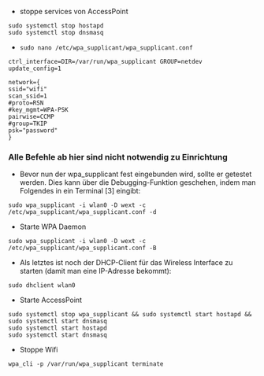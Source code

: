 * stoppe services von AccessPoint

```
sudo systemctl stop hostapd
sudo systemctl stop dnsmasq
```

* `sudo nano /etc/wpa_supplicant/wpa_supplicant.conf`

```
ctrl_interface=DIR=/var/run/wpa_supplicant GROUP=netdev
update_config=1
 
network={
ssid="wifi"
scan_ssid=1
#proto=RSN
#key_mgmt=WPA-PSK
pairwise=CCMP
#group=TKIP
psk="password"
}
```

### Alle Befehle ab hier sind nicht notwendig zu Einrichtung

* Bevor nun der wpa_supplicant fest eingebunden wird, sollte er getestet werden. Dies kann über die Debugging-Funktion geschehen, indem man Folgendes in ein Terminal [3] eingibt:

```
sudo wpa_supplicant -i wlan0 -D wext -c /etc/wpa_supplicant/wpa_supplicant.conf -d 
```

* Starte WPA Daemon

```
sudo wpa_supplicant -i wlan0 -D wext -c /etc/wpa_supplicant/wpa_supplicant.conf -B 
```

* Als letztes ist noch der DHCP-Client für das Wireless Interface zu starten (damit man eine IP-Adresse bekommt):

```
sudo dhclient wlan0
```

* Starte AccessPoint

```
sudo systemctl stop wpa_supplicant && sudo systemctl start hostapd && sudo systemctl start dnsmasq
sudo systemctl start hostapd
sudo systemctl start dnsmasq
```

* Stoppe Wifi

```
wpa_cli -p /var/run/wpa_supplicant terminate
```
